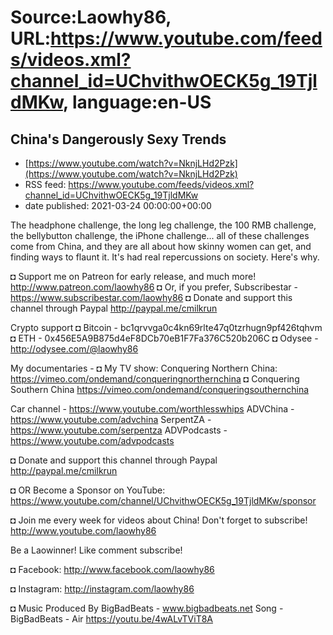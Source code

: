 # Source:Laowhy86, URL:https://www.youtube.com/feeds/videos.xml?channel_id=UChvithwOECK5g_19TjldMKw, language:en-US

## China's Dangerously Sexy Trends
 - [https://www.youtube.com/watch?v=NknjLHd2Pzk](https://www.youtube.com/watch?v=NknjLHd2Pzk)
 - RSS feed: https://www.youtube.com/feeds/videos.xml?channel_id=UChvithwOECK5g_19TjldMKw
 - date published: 2021-03-24 00:00:00+00:00

The headphone challenge, the long leg challenge, the 100 RMB challenge, the bellybutton challenge, the iPhone challenge... all of these challenges come from China, and they are all about how skinny women can get, and finding ways to flaunt it. It's had real repercussions on society. Here's why. 

◘ Support me on Patreon for early release, and much more! http://www.patreon.com/laowhy86
◘ Or, if you prefer, Subscribestar - https://www.subscribestar.com/laowhy86
◘ Donate and support this channel through Paypal http://paypal.me/cmilkrun

Crypto support 
◘ Bitcoin - bc1qrvvga0c4kn69rlte47q0tzrhugn9pf426tqhvm
◘ ETH -  0x456E5A9B875d4eF8DCb70eB1F7Fa376C520b206C
◘ Odysee - http://odysee.com/@laowhy86

My documentaries - 
◘ My TV show: Conquering Northern China:
https://vimeo.com/ondemand/conqueringnorthernchina
◘ Conquering Southern China
https://vimeo.com/ondemand/conqueringsouthernchina

Car channel - https://www.youtube.com/worthlesswhips
ADVChina - https://www.youtube.com/advchina
SerpentZA - https://www.youtube.com/serpentza
ADVPodcasts - https://www.youtube.com/advpodcasts

◘ Donate and support this channel through Paypal http://paypal.me/cmilkrun

◘ OR Become a Sponsor on YouTube:
https://www.youtube.com/channel/UChvithwOECK5g_19TjldMKw/sponsor

◘ Join me every week for videos about China! Don't forget to subscribe!
http://www.youtube.com/laowhy86

Be a Laowinner!
Like comment subscribe!

◘ Facebook:
http://www.facebook.com/laowhy86

◘ Instagram: 
http://instagram.com/laowhy86

◘ Music Produced By
BigBadBeats - www.bigbadbeats.net
Song - BigBadBeats - Air
https://youtu.be/4wALvTViT8A

